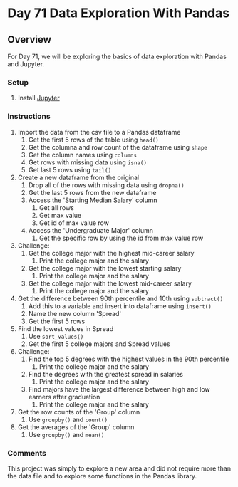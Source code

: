 # Day 71 Data Exploration With Pandas

## Overview

For Day 71, we will be exploring the basics of data exploration with Pandas and Jupyter.

### Setup

1. Install [Jupyter](https://pypi.org/project/jupyter/)

### Instructions

1. Import the data from the csv file to a Pandas dataframe
   1. Get the first 5 rows of the table using `head()`
   2. Get the columna and row count of the dataframe using `shape`
   3. Get the column names using `columns`
   4. Get rows with missing data using `isna()`
   5. Get last 5 rows using `tail()`
2. Create a new dataframe from the original
   1. Drop all of the rows with missing data using `dropna()`
   2. Get the last 5 rows from the new dataframe
   3. Access the 'Starting Median Salary' column
      1. Get all rows
      2. Get max value
      3. Get id of max value row
   4. Access the 'Undergraduate Major' column
      1. Get the specific row by using the id from max value row
3. Challenge:
   1. Get the college major with the highest mid-career salary
      1. Print the college major and the salary
   2. Get the college major with the lowest starting salary
      1. Print the college major and the salary
   3. Get the college major with the lowest mid-career salary
      1. Print the college major and the salary
4. Get the difference between 90th percentile and 10th using `subtract()`
   1. Add this to a variable and insert into dataframe using `insert()`
   2. Name the new column 'Spread'
   3. Get the first 5 rows
5. Find the lowest values in Spread
   1. Use `sort_values()`
   2. Get the first 5 college majors and Spread values
6. Challenge:
   1. Find the top 5 degrees with the highest values in the 90th percentile
      1. Print the college major and the salary
   2. Find the degrees with the greatest spread in salaries
      1. Print the college major and the salary
   3. Find majors have the largest difference between high and low earners after graduation
      1. Print the college major and the salary
7. Get the row counts of the 'Group' column
   1. Use `groupby()` and `count()`
8. Get the averages of the 'Group' column
   1. Use `groupby()` and `mean()`

### Comments

This project was simply to explore a new area and did not require more than the data file and to explore some functions in the Pandas library.
